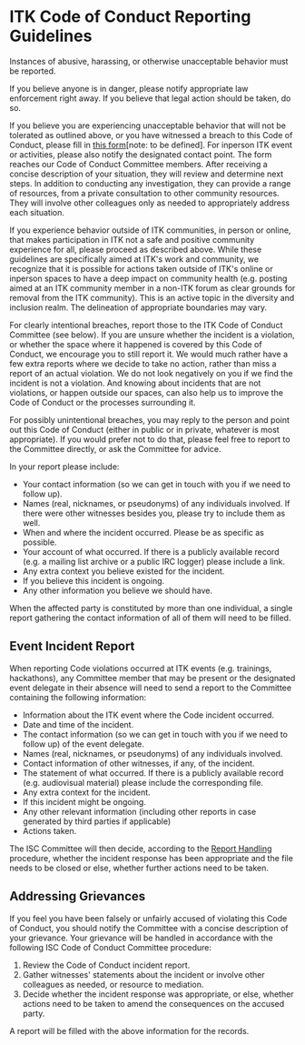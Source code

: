 ITK Code of Conduct Reporting Guidelines
========================================

Instances of abusive, harassing, or otherwise unacceptable behavior must be
reported.

If you believe anyone is in danger, please notify appropriate law enforcement
right away. If you believe that legal action should be taken, do so.

If you believe you are experiencing unacceptable behavior that will not be
tolerated as outlined above, or you have witnessed a breach to this Code of
Conduct, please fill in [this form](http://thisform.com)[note: to be defined].
For inperson ITK event or activities, please also notify the designated contact
point. The form reaches our Code of Conduct Committee members. After receiving
a concise description of your situation, they will review and determine next
steps. In addition to conducting any investigation, they can provide a range of
resources, from a private consultation to other community resources. They will
involve other colleagues only as needed to appropriately address each
situation.

If you experience behavior outside of ITK communities, in person or online,
that makes participation in ITK not a safe and positive community experience
for all, please proceed as described above. While these guidelines are
specifically aimed at ITK's work and community, we recognize that it is
possible for actions taken outside of ITK's online or inperson spaces to have a
deep impact on community health (e.g. posting aimed at an ITK community member
in a non-ITK forum as clear grounds for removal from the ITK community). This
is an active topic in the diversity and inclusion realm. The delineation of
appropriate boundaries may vary.

For clearly intentional breaches, report those to the ITK Code of Conduct
Committee (see below). If you are unsure whether the incident is a violation,
or whether the space where it happened is covered by this Code of Conduct, we
encourage you to still report it. We would much rather have a few extra reports
where we decide to take no action, rather than miss a report of an actual
violation. We do not look negatively on you if we find the incident is not a
violation. And knowing about incidents that are not violations, or happen
outside our spaces, can also help us to improve the Code of Conduct or the
processes surrounding it.

For possibly unintentional breaches, you may reply to the person and point out
this Code of Conduct (either in public or in private, whatever is most
appropriate). If you would prefer not to do that, please feel free to report to
the Committee directly, or ask the Committee for advice.

In your report please include:

  * Your contact information (so we can get in touch with you if we need to
  follow up).
  * Names (real, nicknames, or pseudonyms) of any individuals involved. If
  there were other witnesses besides you, please try to include them as well.
  * When and where the incident occurred. Please be as specific as possible.
  * Your account of what occurred. If there is a publicly available record
  (e.g. a mailing list archive or a public IRC logger) please include a link.
  * Any extra context you believe existed for the incident.
  * If you believe this incident is ongoing.
  * Any other information you believe we should have.

When the affected party is constituted by more than one individual, a single
report gathering the contact information of all of them will need to be filled.

Event Incident Report
---------------------

When reporting Code violations occurred at ITK events (e.g. trainings,
hackathons), any Committee member that may be present or the designated event
delegate in their absence will need to send a report to the Committee
containing the following information:

  * Information about the ITK event where the Code incident occurred.
  * Date and time of the incident.
  * The contact information (so we can get in touch with you if we need to
  follow up) of the event delegate.
  * Names (real, nicknames, or pseudonyms) of any individuals involved.
  * Contact information of other witnesses, if any, of the incident.
  * The statement of what occurred. If there is a publicly available record
  (e.g. audiovisual material) please include the corresponding file.
  * Any extra context for the incident.
  * If this incident might be ongoing.
  * Any other relevant information (including other reports in case generated
  by third parties if applicable)
  * Actions taken.

The ISC Committee will then decide, according to the
[Report Handling](Enforcement.md#report-handling) procedure, whether the
incident response has been appropriate and the file needs to be closed or else,
whether further actions need to be taken.

Addressing Grievances
---------------------

If you feel you have been falsely or unfairly accused of violating this Code of
Conduct, you should notify the Committee with a concise description of your
grievance. Your grievance will be handled in accordance with the following ISC
Code of Conduct Committee procedure:

  1. Review the Code of Conduct incident report.
  2. Gather witnesses' statements about the incident or involve other
  colleagues as needed, or resource to mediation.
  3. Decide whether the incident response was appropriate, or else, whether
  actions need to be taken to amend the consequences on the accused party.

A report will be filled with the above information for the records.
